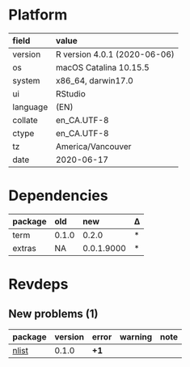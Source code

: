 # Platform

|field    |value                        |
|:--------|:----------------------------|
|version  |R version 4.0.1 (2020-06-06) |
|os       |macOS Catalina 10.15.5       |
|system   |x86_64, darwin17.0           |
|ui       |RStudio                      |
|language |(EN)                         |
|collate  |en_CA.UTF-8                  |
|ctype    |en_CA.UTF-8                  |
|tz       |America/Vancouver            |
|date     |2020-06-17                   |

# Dependencies

|package |old   |new        |Δ  |
|:-------|:-----|:----------|:--|
|term    |0.1.0 |0.2.0      |*  |
|extras  |NA    |0.0.1.9000 |*  |

# Revdeps

## New problems (1)

|package                    |version |error  |warning |note |
|:--------------------------|:-------|:------|:-------|:----|
|[nlist](problems.md#nlist) |0.1.0   |__+1__ |        |     |

